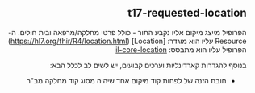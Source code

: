 <div dir="rtl" markdown="1">

## t17-requested-location


הפרופיל מייצג מיקום אליו נקבע התור - כולל פרטי מחלקה/מרפאה ובית חולים.
ה- Resource עליו הוא מוגדר: [Location] (https://hl7.org/fhir/R4/location.html)
הפרופיל עליו הוא מתבסס: [il-core-location](https://simplifier.net/ILCore/ILCoreLocation/~overview)

בנוסף להגדרות קארדינליות וערכים קבועים, יש לשים לב לכלל הבא:
* חובת הזנה של לפחות קוד מיקום אחד שיהיה מסוג קוד מחלקה מב"ר

</div>
